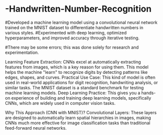 # -Handwritten-Number-Recognition
#Developed a machine learning model using a convolutional neural network trained on the MNIST dataset to differentiate handwritten numbers in various styles. #Experimented with deep learning, optimized hyperparameters, and improved accuracy through iterative testing.

#There may be some errors; this was done solely for research and experimentation.


Learning Feature Extraction: CNNs excel at automatically extracting features from images, which is a key reason for using them. This model helps the machine "learn" to recognize digits by detecting patterns like edges, shapes, and curves.
Practical Use Case: This kind of model is often used in real-world applications for digit recognition, handwriting analysis, or similar tasks. The MNIST dataset is a standard benchmark for testing machine learning models.
Deep Learning Practice: This gives you a hands-on experience of building and training deep learning models, specifically CNNs, which are widely used in computer vision tasks.

Why This Approach (CNN with MNIST)?
Convolutional Layers: These layers are designed to automatically learn spatial hierarchies in images, making CNNs much more effective for image classification tasks than traditional feed-forward neural networks.
